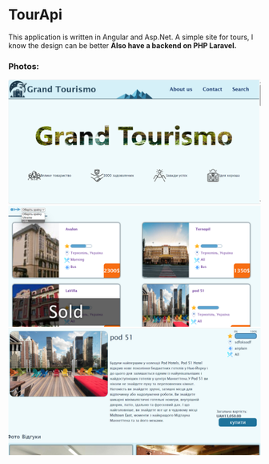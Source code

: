 # TourApi
 This application is written in Angular and Asp.Net. A simple site for tours, I know the design can be better
 **Also have a backend on PHP Laravel.** 
### Photos:
![MainImg](https://github.com/HasiukI/TourApi/blob/main/images/Main.png)
![searchImg](https://github.com/HasiukI/TourApi/blob/main/images/search.png)
![aboutImg](https://github.com/HasiukI/TourApi/blob/main/images/about.png)
